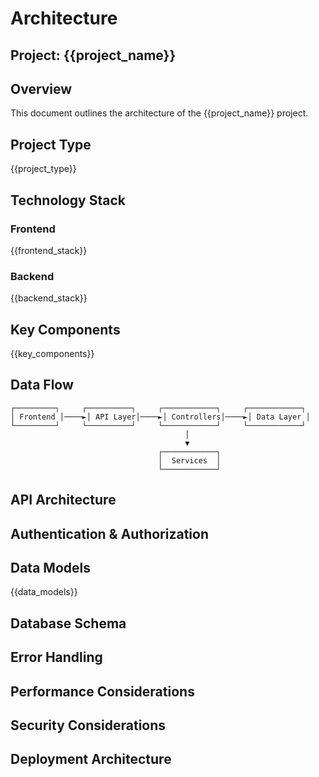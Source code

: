 # Architecture

## Project: {{project_name}}

## Overview
This document outlines the architecture of the {{project_name}} project.

## Project Type
{{project_type}}

## Technology Stack

### Frontend
{{frontend_stack}}

### Backend
{{backend_stack}}

## Key Components
{{key_components}}

## Data Flow

<!-- TODO: Document your data flow. Example: -->
```
┌─────────┐     ┌──────────┐     ┌────────────┐     ┌────────────┐
│ Frontend │────►│ API Layer│────►│ Controllers│────►│ Data Layer │
└─────────┘     └──────────┘     └────────────┘     └────────────┘
                                       │
                                       ▼
                                 ┌────────────┐
                                 │  Services  │
                                 └────────────┘
```

## API Architecture
<!-- TODO: Document your API architecture, patterns, etc. -->

## Authentication & Authorization
<!-- TODO: Document your auth approach, roles, permissions, etc. -->

## Data Models
{{data_models}}

## Database Schema
<!-- TODO: Document your database schema or link to schema definition -->

## Error Handling
<!-- TODO: Document your error handling approach -->

## Performance Considerations
<!-- TODO: Document performance considerations, optimizations, etc. -->

## Security Considerations
<!-- TODO: Document security measures, best practices, etc. -->

## Deployment Architecture
<!-- TODO: Document your deployment architecture, environments, etc. -->